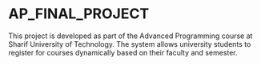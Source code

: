 # AP_FINAL_PROJECT
This project is developed as part of the Advanced Programming course at Sharif University of Technology. The system allows university students to register for courses dynamically based on their faculty and semester.

